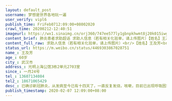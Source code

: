 ```yaml
---
layout: default_post
username: 梦想是世界各地玩一遍
user_verify: vipl6
publish_time: FriFeb0712:09:00+08002020
crawl_time: 20200212-12:40:51
imageurl: https://wx1.sinaimg.cn/orj360/747ee577ly1gbnpkhwmt8j20k015iwg0.jpg,https://wx1.sinaimg.cn/orj360/747ee577ly1gbnpkik4vlj20k015i768.jpg,https://wx2.sinaimg.cn/orj360/747ee577ly1gbnpkj98eqj20k015idin.jpg,https://wx4.sinaimg.cn/orj360/747ee577ly1gbnpkjzz9cj20k015ijts.jpg
content_brief: 肺炎患者求助超话 求助人信息（若有相关化验单，请上传图片）【姓名】王及芳【年龄】60岁【所在城市】武汉市 【所在小区、社区】光明上海公馆3栋2单元2703室【患病时间】一月24号【联系方式】13607134084【其他紧急联系人】18671065429【病情描述】已确诊新冠肺炎，从发病至今已有十四天了 ...全文
content_full_raw: 求助人信息（若有相关化验单，请上传图片）<br/>【姓名】王及芳<br/>【年龄】60岁<br/>【所在城市】武汉市<br/>【所在小区、社区】光明上海公馆3栋2单元2703室<br/>【患病时间】一月24号<br/>【联系方式】13607134084<br/>【其他紧急联系人】18671065429<br/>【病情描述】已确诊新冠肺炎，从发病至今已有十四天了，一直反复发烧，咳嗽，目前已出现呼吸困难，急需入院治疗，患者今年已经有60岁了，发病这么长时间老人无论是从身体上还是心里上都承受不住了，求求各位好心人士能够帮帮我们！
status_url: https://m.weibo.cn/status/4469303867028751
name_: 王及芳
age_: 60岁
city_: 武汉市
address_: 光明上海公馆3栋2单元2703室
since_: 一月24号
tel_: 13607134084
tel2_: 18671065429
desc_: 已确诊新冠肺炎，从发病至今已有十四天了，一直反复发烧，咳嗽，目前已出现呼吸困难，急需入院治疗，患者今年已经有60岁了，发病这么长时间老人无论是从身体上还是心里上都承受不住了，求求各位好心人士能够帮帮我们！
publish_timestamp: 2020-02-07 12:09:00+08:00
---
```

